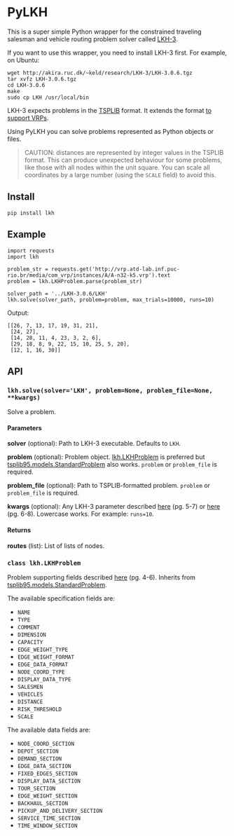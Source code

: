 # PyLKH
This is a super simple Python wrapper for the constrained traveling salesman and vehicle routing problem solver called [LKH-3](http://akira.ruc.dk/~keld/research/LKH-3/).

If you want to use this wrapper, you need to install LKH-3 first. For example, on Ubuntu:
```
wget http://akira.ruc.dk/~keld/research/LKH-3/LKH-3.0.6.tgz
tar xvfz LKH-3.0.6.tgz
cd LKH-3.0.6
make
sudo cp LKH /usr/local/bin
```

LKH-3 expects problems in the [TSPLIB](https://github.com/ben-hudson/pylkh/blob/master/docs/tsplib.pdf) format.
It extends the format [to support VRPs](https://github.com/ben-hudson/pylkh/blob/master/docs/lkh-3.pdf).

Using PyLKH you can solve problems represented as Python objects or files.

> CAUTION: distances are represented by integer values in the TSPLIB format. This can produce unexpected behaviour for some problems, like those with all nodes within the unit square. You can scale all coordinates by a large number (using the `SCALE` field) to avoid this.

## Install
```
pip install lkh
```

## Example
```
import requests
import lkh

problem_str = requests.get('http://vrp.atd-lab.inf.puc-rio.br/media/com_vrp/instances/A/A-n32-k5.vrp').text
problem = lkh.LKHProblem.parse(problem_str)

solver_path = '../LKH-3.0.6/LKH'
lkh.solve(solver_path, problem=problem, max_trials=10000, runs=10)
```
Output:
```
[[26, 7, 13, 17, 19, 31, 21],
 [24, 27],
 [14, 28, 11, 4, 23, 3, 2, 6],
 [29, 18, 8, 9, 22, 15, 10, 25, 5, 20],
 [12, 1, 16, 30]]
```

## API
### ```lkh.solve(solver='LKH', problem=None, problem_file=None, **kwargs)```

Solve a problem.

#### Parameters
**solver** (optional): Path to LKH-3 executable. Defaults to `LKH`.

**problem** (optional): Problem object. [lkh.LKHProblem](https://github.com/ben-hudson/pylkh#class-lkhlkhproblem) is preferred but [tsplib95.models.StandardProblem](https://tsplib95.readthedocs.io/en/stable/pages/modules.html#tsplib95.models.StandardProblem) also works. `problem` or `problem_file` is required.

**problem_file** (optional): Path to TSPLIB-formatted problem. `problem` or `problem_file` is required.

**kwargs** (optional): Any LKH-3 parameter described [here](https://github.com/ben-hudson/pylkh/blob/master/docs/lkh.pdf) (pg. 5-7) or [here](https://github.com/ben-hudson/pylkh/blob/master/docs/lkh-3.pdf) (pg. 6-8). Lowercase works. For example: `runs=10`.

#### Returns
**routes** (list): List of lists of nodes.

### ```class lkh.LKHProblem```

Problem supporting fields described [here](https://github.com/ben-hudson/pylkh/blob/master/docs/lkh-3.pdf) (pg. 4-6). Inherits from [tsplib95.models.StandardProblem](https://tsplib95.readthedocs.io/en/stable/pages/modules.html#tsplib95.models.StandardProblem).

The available specification fields are:
* `NAME`
* `TYPE`
* `COMMENT`
* `DIMENSION`
* `CAPACITY`
* `EDGE_WEIGHT_TYPE`
* `EDGE_WEIGHT_FORMAT`
* `EDGE_DATA_FORMAT`
* `NODE_COORD_TYPE`
* `DISPLAY_DATA_TYPE`
* `SALESMEN`
* `VEHICLES`
* `DISTANCE`
* `RISK_THRESHOLD`
* `SCALE`

The available data fields are:
* `NODE_COORD_SECTION`
* `DEPOT_SECTION`
* `DEMAND_SECTION`
* `EDGE_DATA_SECTION`
* `FIXED_EDGES_SECTION`
* `DISPLAY_DATA_SECTION`
* `TOUR_SECTION`
* `EDGE_WEIGHT_SECTION`
* `BACKHAUL_SECTION`
* `PICKUP_AND_DELIVERY_SECTION`
* `SERVICE_TIME_SECTION`
* `TIME_WINDOW_SECTION`
